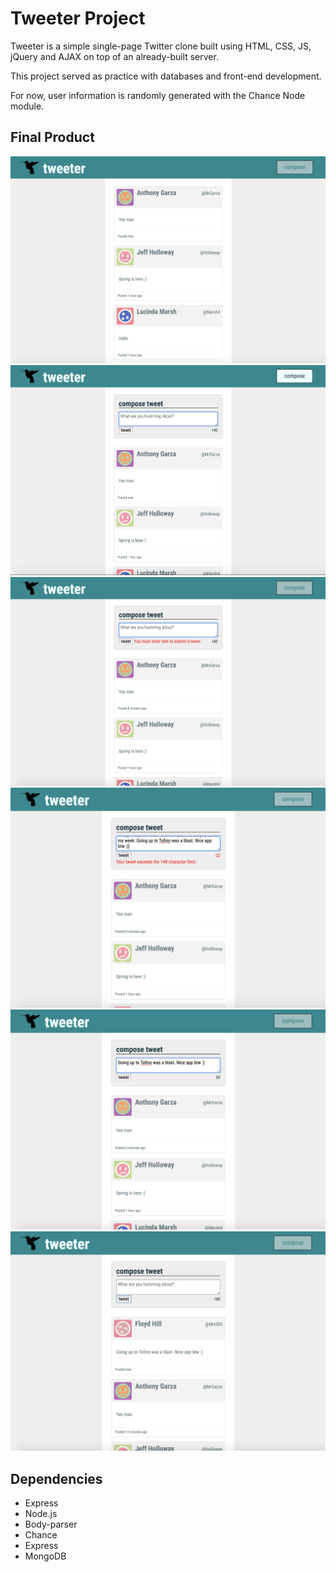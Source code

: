 # Tweeter Project

Tweeter is a simple single-page Twitter clone built using HTML, CSS, JS, jQuery and AJAX on top of an already-built server.

This project served as practice with databases and front-end development.

For now, user information is randomly generated with the Chance Node module.

## Final Product

!["screenshot of Tweeter page upon load"](https://github.com/l33loo/tweeter/blob/master/public/images/1_tweeter_default.png?raw=true)
!["screenshot of Tweeter page after toggling the tweet submission form into view"](https://github.com/l33loo/tweeter/blob/master/public/images/2_tweeter_compose_tweet.png?raw=true)
!["screenshot of Tweeter page when trying to submit an empty tweet"](https://github.com/l33loo/tweeter/blob/master/public/images/3_tweeter_submit_no_text.png?raw=true)
!["screenshot of Tweeter page when trying to submit a tweet that exceeds the 140-character limit"](https://github.com/l33loo/tweeter/blob/master/public/images/4_tweeter_submit_over_chat_limit.png?raw=true)
!["screenshot of Tweeter page when writing a valid tweet"](https://github.com/l33loo/tweeter/blob/master/public/images/5_tweeter_valid_tweet.png?raw=true)
!["screenshot of Tweeter page once tweet successfully submitted"](https://github.com/l33loo/tweeter/blob/master/public/images/6_tweeter_submit_success.png?raw=true)


## Dependencies

- Express
- Node.js
- Body-parser
- Chance
- Express
- MongoDB
